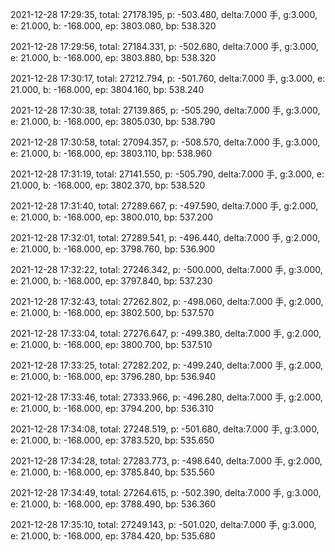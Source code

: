 2021-12-28 17:29:35, total: 27178.195, p: -503.480, delta:7.000 手, g:3.000, e: 21.000, b: -168.000, ep: 3803.080, bp: 538.320

2021-12-28 17:29:56, total: 27184.331, p: -502.680, delta:7.000 手, g:3.000, e: 21.000, b: -168.000, ep: 3803.880, bp: 538.320

2021-12-28 17:30:17, total: 27212.794, p: -501.760, delta:7.000 手, g:3.000, e: 21.000, b: -168.000, ep: 3804.160, bp: 538.240

2021-12-28 17:30:38, total: 27139.865, p: -505.290, delta:7.000 手, g:3.000, e: 21.000, b: -168.000, ep: 3805.030, bp: 538.790

2021-12-28 17:30:58, total: 27094.357, p: -508.570, delta:7.000 手, g:3.000, e: 21.000, b: -168.000, ep: 3803.110, bp: 538.960

2021-12-28 17:31:19, total: 27141.550, p: -505.790, delta:7.000 手, g:3.000, e: 21.000, b: -168.000, ep: 3802.370, bp: 538.520

2021-12-28 17:31:40, total: 27289.667, p: -497.590, delta:7.000 手, g:2.000, e: 21.000, b: -168.000, ep: 3800.010, bp: 537.200

2021-12-28 17:32:01, total: 27289.541, p: -496.440, delta:7.000 手, g:2.000, e: 21.000, b: -168.000, ep: 3798.760, bp: 536.900

2021-12-28 17:32:22, total: 27246.342, p: -500.000, delta:7.000 手, g:3.000, e: 21.000, b: -168.000, ep: 3797.840, bp: 537.230

2021-12-28 17:32:43, total: 27262.802, p: -498.060, delta:7.000 手, g:2.000, e: 21.000, b: -168.000, ep: 3802.500, bp: 537.570

2021-12-28 17:33:04, total: 27276.647, p: -499.380, delta:7.000 手, g:2.000, e: 21.000, b: -168.000, ep: 3800.700, bp: 537.510

2021-12-28 17:33:25, total: 27282.202, p: -499.240, delta:7.000 手, g:2.000, e: 21.000, b: -168.000, ep: 3796.280, bp: 536.940

2021-12-28 17:33:46, total: 27333.966, p: -496.280, delta:7.000 手, g:2.000, e: 21.000, b: -168.000, ep: 3794.200, bp: 536.310

2021-12-28 17:34:08, total: 27248.519, p: -501.680, delta:7.000 手, g:3.000, e: 21.000, b: -168.000, ep: 3783.520, bp: 535.650

2021-12-28 17:34:28, total: 27283.773, p: -498.640, delta:7.000 手, g:2.000, e: 21.000, b: -168.000, ep: 3785.840, bp: 535.560

2021-12-28 17:34:49, total: 27264.615, p: -502.390, delta:7.000 手, g:3.000, e: 21.000, b: -168.000, ep: 3788.490, bp: 536.360

2021-12-28 17:35:10, total: 27249.143, p: -501.020, delta:7.000 手, g:3.000, e: 21.000, b: -168.000, ep: 3784.420, bp: 535.680
